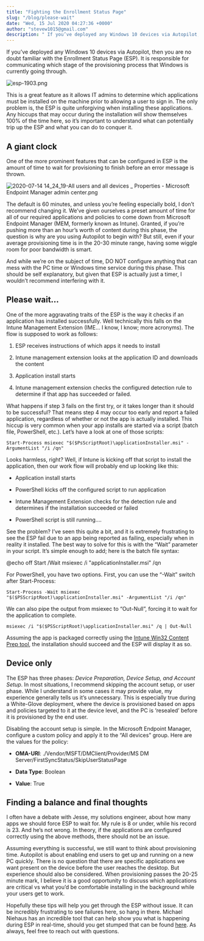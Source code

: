 ```yaml
---
title: "Fighting the Enrollment Status Page"
slug: "/blog/please-wait"
date: "Wed, 15 Jul 2020 04:27:36 +0000"
author: "stevew1015@gmail.com"
description: " If you’ve deployed any Windows 10 devices via Autopilot, then you are no doubt familiar with the Enrollment Status Page (ESP). It is responsible for communicating which stage of the provisioning process that Windows is currently going through. "
---
```


If you’ve deployed any Windows 10 devices via Autopilot, then you are no doubt familiar with the Enrollment Status Page (ESP). It is responsible for communicating which stage of the provisioning process that Windows is currently going through.

![esp-1903.png](https://images.squarespace-cdn.com/content/v1/5dd365a31aa1fd743bc30b8e/1594750659924-XRJ4197VAK7J3RN6FXQG/esp-1903.png)

This is a great feature as it allows IT admins to determine which applications must be installed on the machine prior to allowing a user to sign in. The only problem is, the ESP is quite unforgiving when installing these applications. Any hiccups that may occur during the installation will show themselves 100% of the time here, so it’s important to understand what can potentially trip up the ESP and what you can do to conquer it.

A giant clock
-------------

One of the more prominent features that can be configured in ESP is the amount of time to wait for provisioning to finish before an error message is thrown.

![2020-07-14 14_24_19-All users and all devices _ Properties - Microsoft Endpoint Manager admin center.png](https://images.squarespace-cdn.com/content/v1/5dd365a31aa1fd743bc30b8e/1594751917577-ME6GUX4O10BQ6O030GBD/2020-07-14+14_24_19-All+users+and+all+devices+_+Properties+-+Microsoft+Endpoint+Manager+admin+center.png)

The default is 60 minutes, and unless you’re feeling especially bold, I don’t recommend changing it. We’ve given ourselves a preset amount of time for all of our required applications and policies to come down from Microsoft Endpoint Manager (MEM, formerly known as Intune). Granted, if you’re pushing more than an hour’s worth of content during this phase, the question is why are you using Autopilot to begin with? But still, even if your average provisioning time is in the 20-30 minute range, having some wiggle room for poor bandwidth is smart.

And while we’re on the subject of time, DO NOT configure anything that can mess with the PC time or Windows time service during this phase. This should be self explanatory, but given that ESP is actually just a timer, I wouldn’t recommend interfering with it.

Please wait…
------------

One of the more aggravating traits of the ESP is the way it checks if an application has installed successfully. Well technically this falls on the Intune Management Extension (IME… I know, I know; more acronyms). The flow is supposed to work as follows:

1.  ESP receives instructions of which apps it needs to install
    
2.  Intune management extension looks at the application ID and downloads the content
    
3.  Application install starts
    
4.  Intune management extension checks the configured detection rule to determine if that app has succeeded or failed.
    

What happens if step 3 fails on the first try, or it takes longer than it should to be successful? That means step 4 may occur too early and report a failed application, regardless of whether or not the app is actually installed. This hiccup is very common when your app installs are started via a script (batch file, PowerShell, etc.). Let’s have a look at one of those scripts:

```
Start-Process msiexec "$($PsScriptRoot)\applicationInstaller.msi" -ArgumentList "/i /qn"
```

Looks harmless, right? Well, if Intune is kicking off that script to install the application, then our work flow will probably end up looking like this:

-   Application install starts
    
-   PowerShell kicks off the configured script to run application
    
-   Intune Management Extension checks for the detection rule and determines if the installation succeeded or failed
    
-   PowerShell script is still running….
    

See the problem? I’ve seen this quite a bit, and it is extremely frustrating to see the ESP fail due to an app being reported as failing, especially when in reality it installed. The best way to solve for this is with the “Wait” parameter in your script. It’s simple enough to add; here is the batch file syntax:

@echo off
Start /Wait msiexec /i "applicationInstaller.msi" /qn

For PowerShell, you have two options. First, you can use the “-Wait” switch after Start-Process:

```
Start-Process -Wait msiexec "$($PSScriptRoot)\applicationInstaller.msi" -ArgumentList "/i /qn"
```

We can also pipe the output from msiexec to “Out-Null”, forcing it to wait for the application to complete.

```
msiexec /i "$($PSScriptRoot)\applicationInstaller.msi" /q | Out-Null
```

Assuming the app is packaged correctly using the [Intune Win32 Content Prep tool](https://github.com/microsoft/Microsoft-Win32-Content-Prep-Tool), the installation should succeed and the ESP will display it as so.

Device only
-----------

The ESP has three phases: _Device Preparation, Device Setup, and Account Setup_. In most situations, I recommend skipping the account setup, or user phase. While I understand in some cases it may provide value, my experience generally tells us it’s unnecessary. This is especially true during a White-Glove deployment, where the device is provisioned based on apps and policies targeted to it at the device level, and the PC is ‘resealed’ before it is provisioned by the end user.

Disabling the account setup is simple. In the Microsoft Endpoint Manager, configure a custom policy and apply it to the “All devices” group. Here are the values for the policy:

-   **OMA-URI**: ./Vendor/MSFT/DMClient/Provider/MS DM Server/FirstSyncStatus/SkipUserStatusPage
    
-   **Data Type**: Boolean
    
-   **Value**: True
    

Finding a balance and final thoughts
------------------------------------

I often have a debate with Jesse, my solutions engineer, about how many apps we should force ESP to wait for. My rule is 8 or under, while his record is 23. And he’s not wrong. In theory, if the applications are configured correctly using the above methods, there should not be an issue.

Assuming everything is successful, we still want to think about provisioning time. Autopilot is about enabling end users to get up and running on a new PC quickly. There is no question that there are specific applications we want present on the device before the user reaches the desktop. But experience should also be considered. When provisioning passes the 20-25 minute mark, I believe it is a good opportunity to discuss which applications are critical vs what you’d be comfortable installing in the background while your users get to work.

Hopefully these tips will help you get through the ESP without issue. It can be incredibly frustrating to see failures here, so hang in there. Michael Niehaus has an incredible tool that can help show you what is happening during ESP in real-time, should you get stumped that can be found [here](https://www.powershellgallery.com/packages/Get-AutopilotESPStatus/2.0). As always, feel free to reach out with questions.